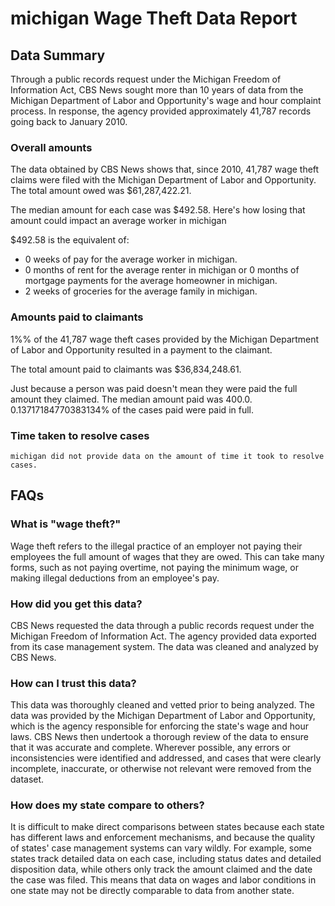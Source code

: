 # michigan Wage Theft Data Report

## Data Summary

Through a public records request under the Michigan Freedom of Information Act, CBS News sought more than 10 years of data from the Michigan Department of Labor and Opportunity's wage and hour complaint process. In response, the agency provided approximately 41,787 records going back to January 2010.



### Overall amounts

The data obtained by CBS News shows that, since 2010, 41,787 wage theft claims were filed with the Michigan Department of Labor and Opportunity. The total amount owed was $61,287,422.21.

The median amount for each case was $492.58. Here's how losing that amount could impact an average worker in michigan

$492.58 is the equivalent of: 
* 0 weeks of pay for the average worker in michigan.
* 0 months of rent for the average renter in michigan or 0 months of mortgage payments for the average homeowner in michigan.
* 2 weeks of groceries for the average family in michigan.

### Amounts paid to claimants

1%% of the 41,787 wage theft cases provided by the Michigan Department of Labor and Opportunity resulted in a payment to the claimant. 

The total amount paid to claimants was $36,834,248.61.

Just because a person was paid doesn't mean they were paid the full amount they claimed. The median amount paid was 400.0. 0.13717184770383134% of the cases paid were paid in full.


### Time taken to resolve cases

    michigan did not provide data on the amount of time it took to resolve cases.


## FAQs

### What is "wage theft?"

Wage theft refers to the illegal practice of an employer not paying their employees the full amount of wages that they are owed. This can take many forms, such as not paying overtime, not paying the minimum wage, or making illegal deductions from an employee's pay.

###  How did you get this data?

CBS News requested the data through a public records request under the Michigan Freedom of Information Act. The agency provided data exported from its case management system. The data was cleaned and analyzed by CBS News.

### How can I trust this data? 

This data was thoroughly cleaned and vetted prior to being analyzed. The data was provided by the Michigan Department of Labor and Opportunity, which is the agency responsible for enforcing the state's wage and hour laws. CBS News then undertook a thorough review of the data to ensure that it was accurate and complete. Wherever possible, any errors or inconsistencies were identified and addressed, and cases that were clearly incomplete, inaccurate, or otherwise not relevant were removed from the dataset.

### How does my state compare to others? 

It is difficult to make direct comparisons between states because each state has different laws and enforcement mechanisms, and because the quality of states' case management systems can vary wildly. For example, some states track detailed data on each case, including status dates and detailed disposition data, while others only track the amount claimed and the date the case was filed. This means that data on wages and labor conditions in one state may not be directly comparable to data from another state.